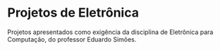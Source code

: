 # Projetos de Eletrônica
Projetos apresentados como exigência da disciplina de Eletrônica para Computação, do professor Eduardo Simões.
